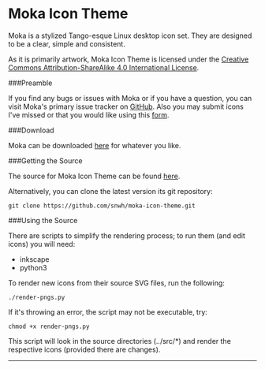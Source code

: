 Moka Icon Theme
===============

Moka is a stylized Tango-esque Linux desktop icon set. They are designed to be a clear, simple and consistent.

As it is primarily artwork, Moka Icon Theme is licensed under the [Creative Commons Attribution-ShareAlike 4.0 International License](http://creativecommons.org/licenses/by-sa/4.0/legalcode).

###Preamble

If you find any bugs or issues with Moka or if you have a question, you can visit Moka's primary issue tracker on [GitHub](https://github.com/snwh/moka-icon-theme/issues). Also you may submit icons I've missed or that you would like using this [form](http://goo.gl/39uPJU).

###Download

Moka can be downloaded [here](http://www.mokaproject.com/moka-icon-theme/#download) for whatever you like.

###Getting the Source

The source for Moka Icon Theme can be found [here](https://github.com/snwh/moka-icon-theme).

Alternatively, you can clone the latest version its git repository:

    git clone https://github.com/snwh/moka-icon-theme.git

###Using the Source

There are scripts to simplify the rendering process; to run them (and edit icons) you will need:

 * inkscape
 * python3

To render new icons from their source SVG files, run the following:

    ./render-pngs.py

If it's throwing an error, the script may not be executable, try:
	
	chmod +x render-pngs.py

This script will look in the source directories (../src/*) and render the respective icons (provided there are changes).

-----------